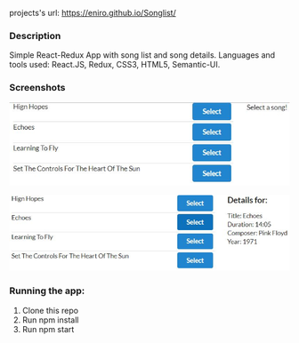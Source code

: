 projects's url: https://eniro.github.io/Songlist/

<h3>Description</h3>

Simple React-Redux App with song list and song details.
Languages and tools used: React.JS, Redux, CSS3, HTML5, Semantic-UI.


<h3>Screenshots</h3>

![screenshot](https://github.com/eniro/Songlist/blob/master/screenshots/Capture.JPG)

![screenshot1](https://github.com/eniro/Songlist/blob/master/screenshots/Capture1.JPG)
<h3>Running the app:</h3>

1. Clone this repo
2. Run npm install
3. Run npm start